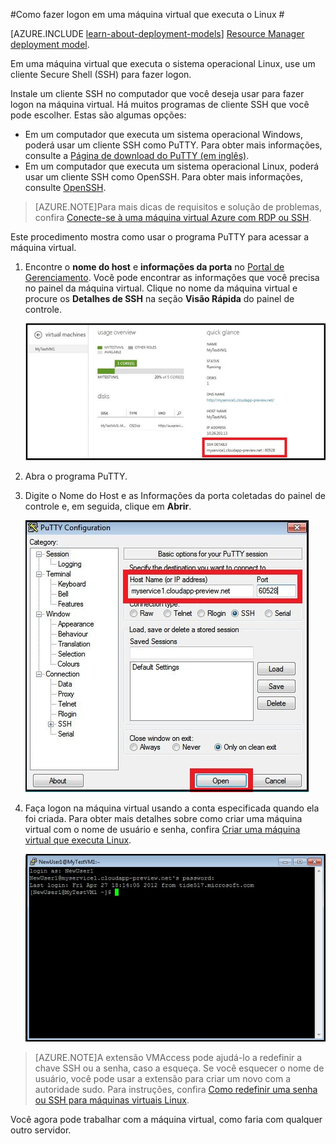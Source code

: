 <properties
	pageTitle="Logon em uma VM Linux no Azure | Microsoft Azure"
	description="Saiba como fazer logon em uma máquina virtual do Azure que executa Linux usando um cliente SSH (Secure Shell)."
	services="virtual-machines"
	documentationCenter=""
	authors="squillace"
	manager="timlt"
	editor=""
	tags="azure-service-management"/>

<tags
	ms.service="virtual-machines"
	ms.workload="infrastructure-services"
	ms.tgt_pltfrm="vm-linux"
	ms.devlang="na"
	ms.topic="article"
	ms.date="08/25/2015"
	ms.author="rasquill"/>




#Como fazer logon em uma máquina virtual que executa o Linux #

[AZURE.INCLUDE [learn-about-deployment-models](../../includes/learn-about-deployment-models-classic-include.md)] [Resource Manager deployment model](virtual-machines-linux-tutorial-portal-rm.md).

Em uma máquina virtual que executa o sistema operacional Linux, use um cliente Secure Shell (SSH) para fazer logon.

Instale um cliente SSH no computador que você deseja usar para fazer logon na máquina virtual. Há muitos programas de cliente SSH que você pode escolher. Estas são algumas opções:

- Em um computador que executa um sistema operacional Windows, poderá usar um cliente SSH como PuTTY. Para obter mais informações, consulte a [Página de download do PuTTY (em inglês)](http://www.chiark.greenend.org.uk/~sgtatham/putty/download.html).
- Em um computador que executa um sistema operacional Linux, poderá usar um cliente SSH como OpenSSH. Para obter mais informações, consulte [OpenSSH](http://www.openssh.org/).

>[AZURE.NOTE]Para mais dicas de requisitos e solução de problemas, confira [Conecte-se à uma máquina virtual Azure com RDP ou SSH](http://go.microsoft.com/fwlink/p/?LinkId=398294).

Este procedimento mostra como usar o programa PuTTY para acessar a máquina virtual.

1. Encontre o **nome do host** e **informações da porta** no [Portal de Gerenciamento](http://manage.windowsazure.com). Você pode encontrar as informações que você precisa no painel da máquina virtual. Clique no nome da máquina virtual e procure os **Detalhes de SSH** na seção **Visão Rápida** do painel de controle.

	![Obter detalhes de SSH](./media/virtual-machines-linux-how-to-log-on/sshdetails.png)

2. Abra o programa PuTTY.

3. Digite o Nome do Host e as Informações da porta coletadas do painel de controle e, em seguida, clique em **Abrir**.

	![Abra o PuTTY](./media/virtual-machines-linux-how-to-log-on/putty.png)

4. Faça logon na máquina virtual usando a conta especificada quando ela foi criada. Para obter mais detalhes sobre como criar uma máquina virtual com o nome de usuário e senha, confira [Criar uma máquina virtual que executa Linux](virtual-machines-linux-tutorial.md).

	![Faça logon na máquina virtual](./media/virtual-machines-linux-how-to-log-on/sshlogin.png)

>[AZURE.NOTE]A extensão VMAccess pode ajudá-lo a redefinir a chave SSH ou a senha, caso a esqueça. Se você esquecer o nome de usuário, você pode usar a extensão para criar um novo com a autoridade sudo. Para instruções, confira [Como redefinir uma senha ou SSH para máquinas virtuais Linux].

Você agora pode trabalhar com a máquina virtual, como faria com qualquer outro servidor.

<!-- LINKS -->
[Como redefinir uma senha ou SSH para máquinas virtuais Linux]: http://go.microsoft.com/fwlink/p/?LinkId=512138

<!---HONumber=Oct15_HO3-->